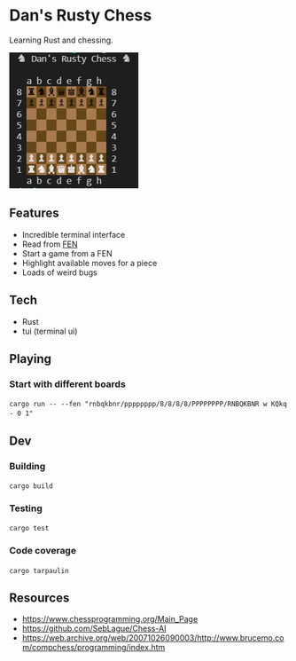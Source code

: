 # Dan's Rusty Chess

Learning Rust and chessing.

![Pieces all over the place on and around a chess board](docs/screenshot.PNG "Chess Game in Rust terminal")

## Features

- Incredible terminal interface
- Read from [FEN](https://en.wikipedia.org/wiki/Forsyth%E2%80%93Edwards_Notation)
- Start a game from a FEN
- Highlight available moves for a piece
- Loads of weird bugs


## Tech

- Rust
- tui (terminal ui)

## Playing

### Start with different boards

`cargo run -- --fen "rnbqkbnr/pppppppp/8/8/8/8/PPPPPPPP/RNBQKBNR w KQkq - 0 1"`

## Dev

### Building

`cargo build`

### Testing

`cargo test`

### Code coverage

`cargo tarpaulin`

## Resources

- https://www.chessprogramming.org/Main_Page
- https://github.com/SebLague/Chess-AI
- https://web.archive.org/web/20071026090003/http://www.brucemo.com/compchess/programming/index.htm

